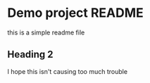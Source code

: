 # Demo project README

this is a simple readme file

## Heading 2 

I hope this isn't causing too much trouble